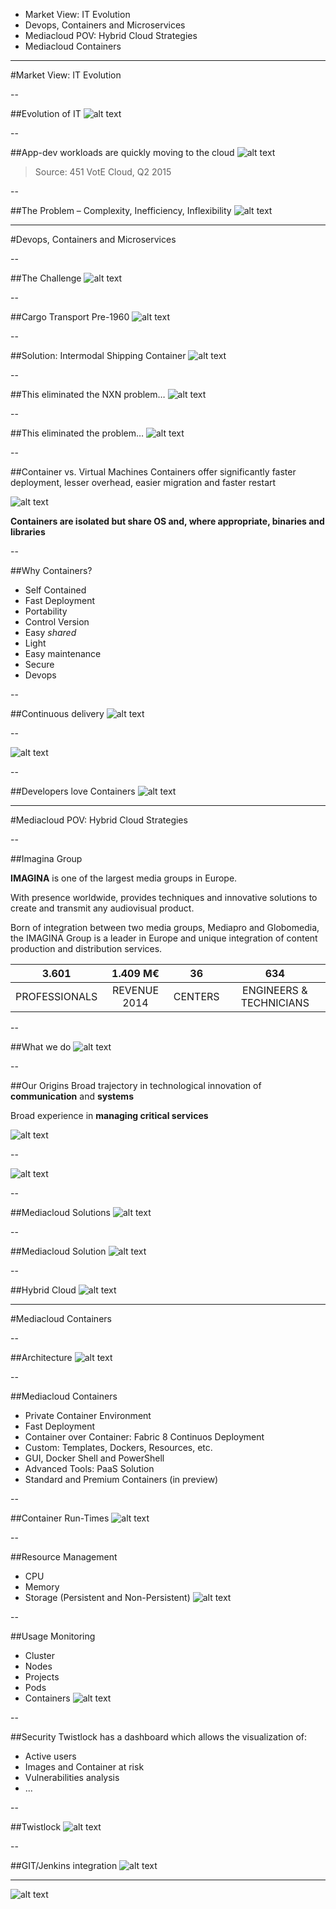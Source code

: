 * Market View: IT Evolution
* Devops, Containers and Microservices
* Mediacloud POV: Hybrid Cloud Strategies
* Mediacloud Containers

---

<!-- .slide: data-background="#8dc63f" -->
#Market View: IT Evolution

--

##Evolution of IT
![alt text](images/thechallenge.png "The Challenge")

--

##App-dev workloads are quickly moving to the cloud
![alt text](images/current-future.png "Current Future")

> Source: 451 VotE Cloud, Q2 2015

--

##The Problem – Complexity, Inefficiency, Inflexibility
![alt text](images/theproblem.png "The Problem")

---

<!-- .slide: data-background="#8dc63f" -->
#Devops, Containers and Microservices

--

##The Challenge
![alt text](images/thechallenge2.png "The Challenge")

--

##Cargo Transport Pre-1960
![alt text](images/cargo.png "Cargo")

--

##Solution: Intermodal Shipping Container
![alt text](images/shipping.png "Shipping")

--

##This eliminated the NXN problem…
![alt text](images/tabla.png "Tabla")

--

##This eliminated the problem…
![alt text](images/containerflechas.png "Container")

--

##Container vs. Virtual Machines
Containers offer significantly faster deployment, lesser overhead, easier migration and faster restart 

![alt text](images/vmcontainer.png "Container")

**Containers are isolated but share OS and, where appropriate, binaries and libraries**

--

##Why Containers?
* Self Contained
* Fast Deployment
* Portability
* Control Version
* Easy *shared*
* Light
* Easy maintenance
* Secure
* Devops

--

##Continuous delivery
![alt text](images/continouousdelivery.png "Delivery")

--

![alt text](images/buildshiprun.png "Build Ship Run")

--

##Developers love Containers
![alt text](images/love.png "Developers love containers")

---

<!-- .slide: data-background="#8dc63f" -->
#Mediacloud POV: Hybrid Cloud Strategies

--

##Imagina Group
<!-- .slide: data-background-image="images/IMG_17982.jpg" data-background-size="cover" -->
**IMAGINA** is one of the largest media groups in Europe.

With presence worldwide, provides techniques and innovative solutions to create and transmit any audiovisual product.

Born of integration between two media groups, Mediapro and Globomedia, the IMAGINA Group is a leader in Europe and unique integration of content production and distribution services.

**3.601** | **1.409 M€** | **36** | **634**
:---: | :---: | :---: | :---:
PROFESSIONALS | REVENUE 2014 | CENTERS | ENGINEERS & TECHNICIANS

--

##What we do
![alt text](images/whatwedo.png "What we do")

--

##Our Origins
Broad trajectory in technological innovation of **communication** and **systems**

Broad experience in **managing critical services**

![alt text](images/mediapro.png "Mediapro")

--

![alt text](images/ourorigins.png "Mediapro")

--

##Mediacloud Solutions
![alt text](images/mediacloudsolutions.png "MEDIACLOUD Solutions")

--

##Mediacloud Solution
![alt text](images/mediacloudsolution.png "Mediacloud Solution")

--

##Hybrid Cloud
![alt text](images/hybridcloud.png "hybridcloud")

---

<!-- .slide: data-background="#8dc63f" -->
#Mediacloud Containers

--

##Architecture
![alt text](images/architecture.png "Architecture")

--

##Mediacloud Containers
* Private Container Environment
* Fast Deployment
* Container over Container: Fabric 8 Continuos Deployment
* Custom: Templates, Dockers, Resources, etc.
* GUI, Docker Shell and PowerShell
* Advanced Tools: PaaS Solution
* Standard and Premium Containers (in preview)

--

##Container Run-Times
![alt text](images/containerruntimes.png "Container Run-Times")

--

##Resource Management
* CPU
* Memory
* Storage (Persistent and Non-Persistent)
![alt text](images/resourcemanagement.png "Resource Management")

--

##Usage Monitoring
* Cluster
* Nodes
* Projects
* Pods
* Containers
![alt text](images/usagemonitoring.png "Usage Monitoring")

--

##Security
Twistlock has a dashboard which allows the visualization of:

* Active users
* Images and Container at risk
* Vulnerabilities analysis
* ...

--

##Twistlock
![alt text](images/twistlock.png "Twistlock")

--

##GIT/Jenkins integration
![alt text](images/gitintegration.png "GIT Integration")

---

<!-- .slide: data-background-image="http://presentacion.apps.demolab.es/mediacloudfondo.png" data-background-size="cover" -->
![alt text](images/qrcode.png "QRCODE")
